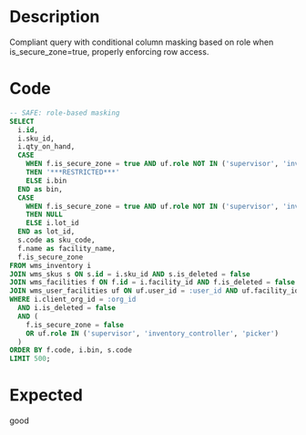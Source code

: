 # Description

Compliant query with conditional column masking based on role when is_secure_zone=true, properly enforcing row access.

# Code

```sql
-- SAFE: role-based masking
SELECT 
  i.id,
  i.sku_id,
  i.qty_on_hand,
  CASE 
    WHEN f.is_secure_zone = true AND uf.role NOT IN ('supervisor', 'inventory_controller')
    THEN '***RESTRICTED***'
    ELSE i.bin
  END as bin,
  CASE 
    WHEN f.is_secure_zone = true AND uf.role NOT IN ('supervisor', 'inventory_controller')
    THEN NULL
    ELSE i.lot_id
  END as lot_id,
  s.code as sku_code,
  f.name as facility_name,
  f.is_secure_zone
FROM wms_inventory i
JOIN wms_skus s ON s.id = i.sku_id AND s.is_deleted = false
JOIN wms_facilities f ON f.id = i.facility_id AND f.is_deleted = false
JOIN wms_user_facilities uf ON uf.user_id = :user_id AND uf.facility_id = i.facility_id
WHERE i.client_org_id = :org_id
  AND i.is_deleted = false
  AND (
    f.is_secure_zone = false
    OR uf.role IN ('supervisor', 'inventory_controller', 'picker')
  )
ORDER BY f.code, i.bin, s.code
LIMIT 500;
```

# Expected

good